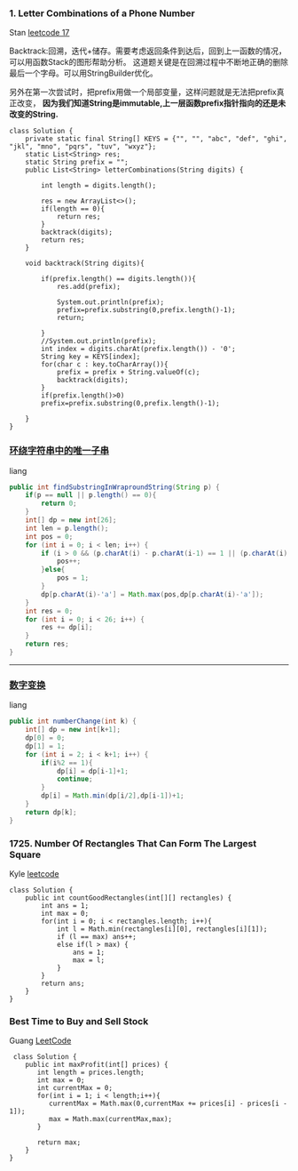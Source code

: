 ### 1. Letter Combinations of a Phone Number
Stan [leetcode 17](https://leetcode.com/problems/letter-combinations-of-a-phone-number/)

Backtrack:回溯，迭代+储存。需要考虑返回条件到达后，回到上一函数的情况，可以用函数Stack的图形帮助分析。
这道题关键是在回溯过程中不断地正确的删除最后一个字母。可以用StringBuilder优化。

另外在第一次尝试时，把prefix用做一个局部变量，这样问题就是无法把prefix真正改变，
**因为我们知道String是immutable,上一层函数prefix指针指向的还是未改变的String.**
```
class Solution {
    private static final String[] KEYS = {"", "", "abc", "def", "ghi", "jkl", "mno", "pqrs", "tuv", "wxyz"};
    static List<String> res;
    static String prefix = "";
    public List<String> letterCombinations(String digits) {
        
        int length = digits.length();

        res = new ArrayList<>();
        if(length == 0){
            return res;
        }
        backtrack(digits);
        return res;
    }
    
    void backtrack(String digits){
        
        if(prefix.length() == digits.length()){
            res.add(prefix);
            
            System.out.println(prefix);
            prefix=prefix.substring(0,prefix.length()-1);
            return;
            
        }
        //System.out.println(prefix);
        int index = digits.charAt(prefix.length()) - '0';
        String key = KEYS[index];
        for(char c : key.toCharArray()){
            prefix = prefix + String.valueOf(c);
            backtrack(digits);
        }
        if(prefix.length()>0)
        prefix=prefix.substring(0,prefix.length()-1);
        
    }
}
```

### [ 环绕字符串中的唯一子串](https://www.lintcode.com/problem/1223/description " 环绕字符串中的唯一子串")

liang

```java
public int findSubstringInWraproundString(String p) {
	if(p == null || p.length() == 0){
		return 0;
	}
	int[] dp = new int[26];
	int len = p.length();
	int pos = 0;
	for (int i = 0; i < len; i++) {
		if (i > 0 && (p.charAt(i) - p.charAt(i-1) == 1 || (p.charAt(i) == 'a' && p.charAt(i-1) == 'z'))){
			pos++;
		}else{
			pos = 1;
		}
		dp[p.charAt(i)-'a'] = Math.max(pos,dp[p.charAt(i)-'a']);
	}
	int res = 0;
	for (int i = 0; i < 26; i++) {
		res += dp[i];
	}
	return res;
}
```

------------

### [数字变换](https://www.lintcode.com/problem/1825/ "数字变换")

liang

```java
public int numberChange(int k) {
	int[] dp = new int[k+1];
	dp[0] = 0;
	dp[1] = 1;
	for (int i = 2; i < k+1; i++) {
		if(i%2 == 1){
			dp[i] = dp[i-1]+1;
			continue;
		}
		dp[i] = Math.min(dp[i/2],dp[i-1])+1;
	}
	return dp[k];
}
```
### 1725. Number Of Rectangles That Can Form The Largest Square
Kyle
[leetcode](https://leetcode.com/problems/number-of-rectangles-that-can-form-the-largest-square/)
```
class Solution {
    public int countGoodRectangles(int[][] rectangles) {
        int ans = 1;
        int max = 0;
        for(int i = 0; i < rectangles.length; i++){
            int l = Math.min(rectangles[i][0], rectangles[i][1]);
            if (l == max) ans++;
            else if(l > max) {
                ans = 1;
                max = l;
            }
        }   
        return ans;
    }
}
```
### Best Time to Buy and Sell Stock
Guang [LeetCode](https://leetcode.com/problems/best-time-to-buy-and-sell-stock/)
```
 class Solution {
    public int maxProfit(int[] prices) {
       int length = prices.length;      
       int max = 0;
       int currentMax = 0;
       for(int i = 1; i < length;i++){
          currentMax = Math.max(0,currentMax += prices[i] - prices[i - 1]);
          max = Math.max(currentMax,max); 
       } 

       return max;
    }
}
```
